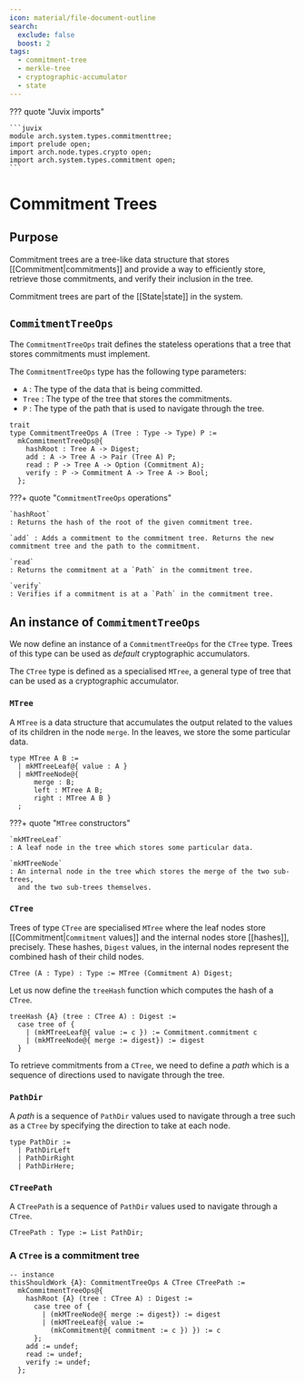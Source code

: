 ```yaml
---
icon: material/file-document-outline
search:
  exclude: false
  boost: 2
tags:
  - commitment-tree
  - merkle-tree
  - cryptographic-accumulator
  - state
---
```


??? quote "Juvix imports"

    ```juvix
    module arch.system.types.commitmenttree;
    import prelude open;
    import arch.node.types.crypto open;
    import arch.system.types.commitment open;
    ```

# Commitment Trees

## Purpose

Commitment trees are a tree-like data structure that stores [[Commitment|commitments]] and
provide a way to efficiently store, retrieve those commitments, and verify
their inclusion in the tree.

Commitment trees are part of the [[State|state]] in the system.

## `CommitmentTreeOps`

The `CommitmentTreeOps` trait defines the stateless operations that a tree that
stores commitments must implement.

The `CommitmentTreeOps` type has the following type parameters:

- `A` : The type of the data that is being committed.
- `Tree` : The type of the tree that stores the commitments.
- `P` : The type of the path that is used to navigate through the tree.

```juvix
trait
type CommitmentTreeOps A (Tree : Type -> Type) P :=
  mkCommitmentTreeOps@{
    hashRoot : Tree A -> Digest;
    add : A -> Tree A -> Pair (Tree A) P;
    read : P -> Tree A -> Option (Commitment A);
    verify : P -> Commitment A -> Tree A -> Bool;
  };
```

???+ quote "`CommitmentTreeOps` operations"

    `hashRoot`
    : Returns the hash of the root of the given commitment tree.

    `add` : Adds a commitment to the commitment tree. Returns the new
    commitment tree and the path to the commitment.

    `read`
    : Returns the commitment at a `Path` in the commitment tree.

    `verify`
    : Verifies if a commitment is at a `Path` in the commitment tree.

## An instance of `CommitmentTreeOps`

We now define an instance of a `CommitmentTreeOps` for the `CTree` type.
Trees of this type can be used as *default* cryptographic accumulators.

The `CTree` type is defined as a specialised `MTree`, a general type of tree
that can be used as a cryptographic accumulator.

### `MTree`

A `MTree` is a data structure that accumulates the output related to the values
of its children in the node `merge`. In the leaves, we store the some particular
data.

```juvix
type MTree A B :=
  | mkMTreeLeaf@{ value : A }
  | mkMTreeNode@{
      merge : B;
      left : MTree A B;
      right : MTree A B }
  ;
```

???+ quote "`MTree` constructors"

    `mkMTreeLeaf`
    : A leaf node in the tree which stores some particular data.

    `mkMTreeNode`
    : An internal node in the tree which stores the merge of the two sub-trees,
      and the two sub-trees themselves.

### `CTree`

Trees of type `CTree` are specialised `MTree` where the leaf nodes store
[[Commitment|`Commitment` values]] and the internal nodes store [[hashes]],
precisely. These hashes, `Digest` values, in the internal nodes represent the
combined hash of their child nodes.

```juvix
CTree (A : Type) : Type := MTree (Commitment A) Digest;
```

Let us now define the `treeHash` function which computes the hash of a `CTree`.

```juvix
treeHash {A} (tree : CTree A) : Digest :=
  case tree of {
    | (mkMTreeLeaf@{ value := c }) := Commitment.commitment c
    | (mkMTreeNode@{ merge := digest}) := digest
  }
```

To retrieve commitments from a `CTree`, we need to define a *path* which is a
sequence of directions used to navigate through the tree.

### `PathDir`

A *path* is a sequence of `PathDir` values used to navigate through a tree such
as a `CTree` by specifying the direction to take at each node.

```juvix
type PathDir :=
  | PathDirLeft
  | PathDirRight
  | PathDirHere;
```

### `CTreePath`

A `CTreePath` is a sequence of `PathDir` values used to navigate through a `CTree`.

```juvix
CTreePath : Type := List PathDir;
```

### A `CTree` is a commitment tree

```
-- instance
thisShouldWork {A}: CommitmentTreeOps A CTree CTreePath :=
  mkCommitmentTreeOps@{
    hashRoot {A} (tree : CTree A) : Digest :=
      case tree of {
        | (mkMTreeNode@{ merge := digest}) := digest
        | (mkMTreeLeaf@{ value := 
          (mkCommitment@{ commitment := c }) }) := c
      };
    add := undef;
    read := undef;
    verify := undef;
  };
```